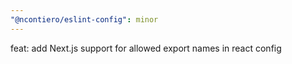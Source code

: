 ```yaml
---
"@ncontiero/eslint-config": minor
---
```


feat: add Next.js support for allowed export names in react config
